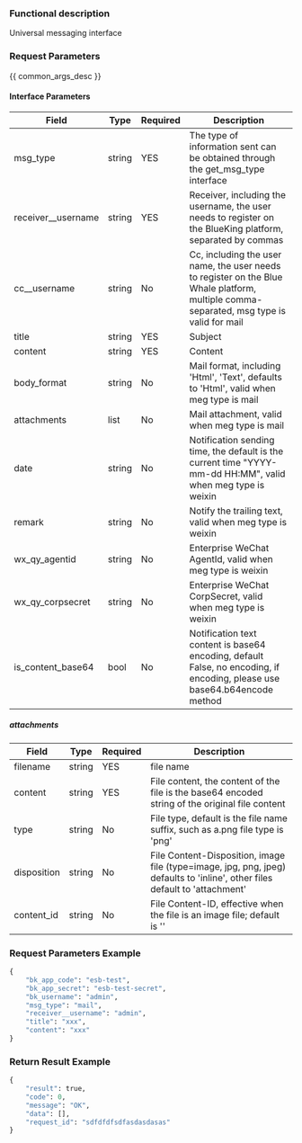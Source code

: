 ### Functional description

Universal messaging interface

### Request Parameters

{{ common_args_desc }}

#### Interface Parameters

| Field              |  Type      | Required|  Description      |
|--------------------|------------|--------|-------------------|
| msg_type           |  string    | YES    | The type of information sent can be obtained through the get_msg_type interface |
| receiver__username |  string    | YES    | Receiver, including the username, the user needs to register on the BlueKing platform, separated by commas |
| cc__username       |  string    | No     | Cc, including the user name, the user needs to register on the Blue Whale platform, multiple comma-separated, msg type is valid for mail |
| title              |  string    | YES    | Subject |
| content            |  string    | YES    | Content  |
| body_format        |  string    | No     | Mail format, including 'Html', 'Text', defaults to 'Html', valid when meg type is mail |
| attachments        |  list      | No     | Mail attachment, valid when meg type is mail |
| date               |  string    | No     | Notification sending time, the default is the current time "YYYY-mm-dd HH:MM", valid when meg type is weixin |
| remark             |  string    | No     | Notify the trailing text, valid when meg type is weixin|
| wx_qy_agentid      |  string    | No     | Enterprise WeChat AgentId, valid when meg type is weixin |
| wx_qy_corpsecret   |  string    | No     | Enterprise WeChat CorpSecret, valid when meg type is weixin |
| is_content_base64  |  bool      | No     | Notification text content is base64 encoding, default False, no encoding, if encoding, please use base64.b64encode method |

##### attachments

| Field              |  Type      | Required|  Description      |
|--------------------|------------|--------|------------|
| filename           |  string    | YES     | file name  |
| content            |  string    | YES     | File content, the content of the file is the base64 encoded string of the original file content  |
| type               |  string    | No      | File type, default is the file name suffix, such as a.png file type is 'png' |
| disposition        |  string    | No      | File Content-Disposition, image file (type=image, jpg, png, jpeg) defaults to 'inline', other files default to 'attachment'  |
| content_id         |  string    | No      | File Content-ID, effective when the file is an image file; default is '<filename>' |

### Request Parameters Example

```python
{
    "bk_app_code": "esb-test",
    "bk_app_secret": "esb-test-secret",
    "bk_username": "admin",
    "msg_type": "mail",
    "receiver__username": "admin",
    "title": "xxx",
    "content": "xxx"
}
```

### Return Result Example

```python
{
    "result": true,
    "code": 0,
    "message": "OK",
    "data": [],
    "request_id": "sdfdfdfsdfasdasdasas"
}
```
